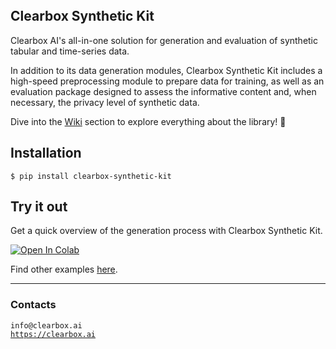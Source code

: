 <br>
<br>
<br>

## Clearbox Synthetic Kit
Clearbox AI's all-in-one solution for generation and evaluation of synthetic tabular and time-series data.

In addition to its data generation modules, Clearbox Synthetic Kit includes a high-speed preprocessing module to prepare data for training, as well as an evaluation package designed to assess the informative content and, when necessary, the privacy level of synthetic data.

Dive into the [Wiki](wiki/wiki_md/intro.md) section to explore everything about the library! 🚀

## Installation

```shell
$ pip install clearbox-synthetic-kit
```

## Try it out
Get a quick overview of the generation process with Clearbox Synthetic Kit.

[![Open In Colab](https://colab.research.google.com/assets/colab-badge.svg)](https://colab.research.google.com/github/Clearbox-AI/clearbox-synthetic-kit/blob/main/examples/tabular_data_generation.ipynb)

Find other examples [here](https://github.com/Clearbox-AI/clearbox-synthetic-kit/tree/main/examples).

---

### Contacts
`info@clearbox.ai`<br>
<a href="https://clearbox.ai" target="_blank">`https://clearbox.ai`</a>